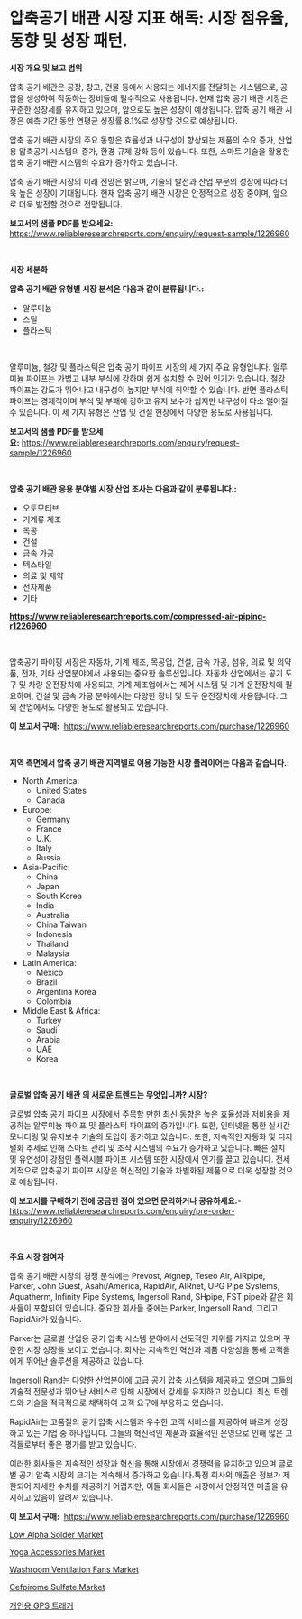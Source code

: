 <p><h1>압축공기 배관 시장 지표 해독: 시장 점유율, 동향 및 성장 패턴.</h1></p><p><strong>시장 개요 및 보고 범위</strong></p>
<p><p>압축 공기 배관은 공장, 창고, 건물 등에서 사용되는 에너지를 전달하는 시스템으로, 공압을 생성하여 작동하는 장비들에 필수적으로 사용됩니다. 현재 압축 공기 배관 시장은 꾸준한 성장세를 유지하고 있으며, 앞으로도 높은 성장이 예상됩니다. 압축 공기 배관 시장은 예측 기간 동안 연평균 성장률 8.1%로 성장할 것으로 예상됩니다.</p><p>압축 공기 배관 시장의 주요 동향은 효율성과 내구성이 향상되는 제품의 수요 증가, 산업용 압축공기 시스템의 증가, 환경 규제 강화 등이 있습니다. 또한, 스마트 기술을 활용한 압축 공기 배관 시스템의 수요가 증가하고 있습니다.</p><p>압축 공기 배관 시장의 미래 전망은 밝으며, 기술의 발전과 산업 부문의 성장에 따라 더욱 높은 성장이 기대됩니다. 현재 압축 공기 배관 시장은 안정적으로 성장 중이며, 앞으로 더욱 발전할 것으로 전망됩니다.</p></p>
<p><strong>보고서의 샘플 PDF를 받으세요:</strong> <a href="https://www.reliableresearchreports.com/enquiry/request-sample/1226960">https://www.reliableresearchreports.com/enquiry/request-sample/1226960</a></p>
<p>&nbsp;</p>
<p><strong>시장 세분화</strong></p>
<p><strong>압축 공기 배관 유형별 시장 분석은 다음과 같이 분류됩니다.:</strong></p>
<p><ul><li>알루미늄</li><li>스틸</li><li>플라스틱</li></ul></p>
<p>&nbsp;</p>
<p><p>알루미늄, 철강 및 플라스틱은 압축 공기 파이프 시장의 세 가지 주요 유형입니다. 알루미늄 파이프는 가볍고 내부 부식에 강하며 쉽게 설치할 수 있어 인기가 있습니다. 철강 파이프는 강도가 뛰어나고 내구성이 높지만 부식에 취약할 수 있습니다. 반면 플라스틱 파이프는 경제적이며 부식 및 부패에 강하고 유지 보수가 쉽지만 내구성이 다소 떨어질 수 있습니다. 이 세 가지 유형은 산업 및 건설 현장에서 다양한 용도로 사용됩니다.</p></p>
<p><strong>보고서의 샘플 PDF를 받으세요:</strong>&nbsp;<a href="https://www.reliableresearchreports.com/enquiry/request-sample/1226960">https://www.reliableresearchreports.com/enquiry/request-sample/1226960</a></p>
<p>&nbsp;</p>
<p><strong> 압축 공기 배관 응용 분야별 시장 산업 조사는 다음과 같이 분류됩니다.:</strong></p>
<p><ul><li>오토모티브</li><li>기계류 제조</li><li>목공</li><li>건설</li><li>금속 가공</li><li>텍스타일</li><li>의료 및 제약</li><li>전자제품</li><li>기타</li></ul></p>
<p><strong><a href="https://www.reliableresearchreports.com/compressed-air-piping-r1226960">https://www.reliableresearchreports.com/compressed-air-piping-r1226960</a></strong></p>
<p>&nbsp;</p>
<p><p>압축공기 파이핑 시장은 자동차, 기계 제조, 목공업, 건설, 금속 가공, 섬유, 의료 및 의약품, 전자, 기타 산업분야에서 사용되는 중요한 솔루션입니다. 자동차 산업에서는 공기 도구 및 차량 운전장치에 사용되고, 기계 제조업에서는 제어 시스템 및 기계 운전장치에 필요하며, 건설 및 금속 가공 분야에서는 다양한 장비 및 도구 운전장치에 사용됩니다. 그 외 산업에서도 다양한 용도로 활용되고 있습니다.</p></p>
<p><strong>이 보고서 구매:</strong>&nbsp; <a href="https://www.reliableresearchreports.com/purchase/1226960">https://www.reliableresearchreports.com/purchase/1226960</a></p>
<p>&nbsp;</p>
<p><strong>지역 측면에서 압축 공기 배관 지역별로 이용 가능한 시장 플레이어는 다음과 같습니다.:</strong></p>
<p><ul>
    <li>
        North America:
        <ul>
            <li>United States</li>
            <li>Canada</li>
        </ul>
    </li>
    <li>
        Europe:
        <ul>
            <li>Germany</li>
            <li>France</li>
            <li>U.K.</li>
            <li>Italy</li>
            <li>Russia</li>
        </ul>
    </li>
    <li>
        Asia-Pacific:
        <ul>
            <li>China</li>
            <li>Japan</li>
            <li>South Korea</li>
            <li>India</li>
            <li>Australia</li>
            <li>China Taiwan</li>
            <li>Indonesia</li>
            <li>Thailand</li>
            <li>Malaysia</li>
        </ul>
    </li>
    <li>
        Latin America:
        <ul>
            <li>Mexico</li>
            <li>Brazil</li>
            <li>Argentina Korea</li>
            <li>Colombia</li>
        </ul>
    </li>
    <li>
        Middle East & Africa:
        <ul>
            <li>Turkey</li>
            <li>Saudi</li>
            <li>Arabia</li>
            <li>UAE</li>
            <li>Korea</li>
        </ul>
    </li>
    </ul></p>
<p>&nbsp;</p>
<p><strong>글로벌 압축 공기 배관 의 새로운 트렌드는 무엇입니까? 시장?</strong></p>
<p><p>글로벌 압축 공기 파이프 시장에서 주목할 만한 최신 동향은 높은 효율성과 저비용을 제공하는 알루미늄 파이프 및 플라스틱 파이프의 증가입니다. 또한, 인터넷을 통한 실시간 모니터링 및 유지보수 기술의 도입이 증가하고 있습니다. 또한, 지속적인 자동화 및 디지털화 추세로 인해 스마트 관리 및 조작 시스템의 수요가 증가하고 있습니다. 빠른 설치 및 유연성이 강점인 플렉시블 파이프 시스템 또한 시장에서 인기를 끌고 있습니다. 전세계적으로 압축공기 파이프 시장은 혁신적인 기술과 차별화된 제품으로 더욱 성장할 것으로 예상됩니다.</p></p>
<p><strong>이 보고서를 구매하기 전에 궁금한 점이 있으면 문의하거나 공유하세요.</strong>- <a href="https://www.reliableresearchreports.com/enquiry/pre-order-enquiry/1226960">https://www.reliableresearchreports.com/enquiry/pre-order-enquiry/1226960</a></p>
<p>&nbsp;</p>
<p><strong>주요 시장 참여자</strong></p>
<p><p>압축 공기 배관 시장의 경쟁 분석에는 Prevost, Aignep, Teseo Air, AIRpipe, Parker, John Guest, Asahi/America, RapidAir, AIRnet, UPG Pipe Systems, Aquatherm, Infinity Pipe Systems, Ingersoll Rand, SHpipe, FST pipe와 같은 회사들이 포함되어 있습니다. 중요한 회사들 중에는 Parker, Ingersoll Rand, 그리고 RapidAir가 있습니다.</p><p>Parker는 글로벌 산업용 공기 압축 시스템 분야에서 선도적인 지위를 가지고 있으며 꾸준한 시장 성장을 보이고 있습니다. 회사는 지속적인 혁신과 제품 다양성을 통해 고객들에게 뛰어난 솔루션을 제공하고 있습니다.</p><p>Ingersoll Rand는 다양한 산업분야에 고급 공기 압축 시스템을 제공하고 있으며 그들의 기술적 전문성과 뛰어난 서비스로 인해 시장에서 강세를 유지하고 있습니다. 최신 트렌드와 기술을 적극적으로 채택하여 고객 요구에 부응하고 있습니다.</p><p>RapidAir는 고품질의 공기 압축 시스템과 우수한 고객 서비스를 제공하여 빠르게 성장하고 있는 기업 중 하나입니다. 그들의 혁신적인 제품과 효율적인 운영으로 인해 많은 고객들로부터 좋은 평가를 받고 있습니다.</p><p>이러한 회사들은 지속적인 성장과 혁신을 통해 시장에서 경쟁력을 유지하고 있으며 글로벌 공기 압축 시장의 크기는 계속해서 증가하고 있습니다.특정 회사의 매출은 정보가 제한되어 자세한 수치를 제공하기 어렵지만, 이들 회사들은 시장에서 안정적인 매출을 유지하고 있음이 알려져 있습니다.</p></p>
<p><strong>이 보고서 구매:</strong>&nbsp;&nbsp;<a href="https://www.reliableresearchreports.com/purchase/1226960">https://www.reliableresearchreports.com/purchase/1226960</a></p>
<p><p><a href="https://www.linkedin.com/pulse/low-alpha-solder-market-goal-estimating-size-future-growth-potential-tyyuf?trackingId=YYjeOh7eilJheZ4pte1DLQ%3D%3D">Low Alpha Solder Market</a></p><p><a href="https://github.com/wwwkeltoum/Market-Research-Report-List-2/blob/main/yoga-accessories-market.md">Yoga Accessories Market</a></p><p><a href="https://view.publitas.com/reportprime-1/washroom-ventilation-fans-market-competitive-analysis-market-trends-and-forecast-to-2031/">Washroom Ventilation Fans Market</a></p><p><a href="https://www.linkedin.com/pulse/cefpirome-sulfate-market-offers-provide-insightful-data-time-cnu2f?trackingId=pYrnxT9raXWOowM4w%2BMTZg%3D%3D">Cefpirome Sulfate Market</a></p><p><a href="https://github.com/vss5505pa7z1p/Market-Research-Report-List-1/blob/main/287249836952.md">개인용 GPS 트래커</a></p></p>